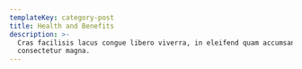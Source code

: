 ```yaml
---
templateKey: category-post
title: Health and Benefits
description: >-
  Cras facilisis lacus congue libero viverra, in eleifend quam accumsan. Nunc eu
  consectetur magna.
---
```


